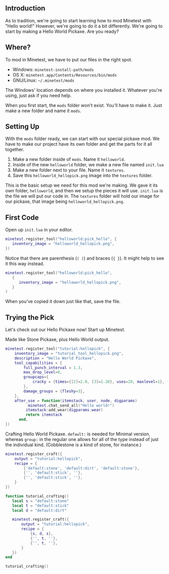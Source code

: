 ## Introduction

As to tradition, we're going to start learning how to mod Minetest with "Hello world!" However, we're going to do it a bit differently. We're going to start by making a Hello World Pickaxe. Are you ready?

## Where?

To mod in Minetest, we have to put our files in the right spot.

 * Windows: `minetest-install-path/mods`
 * OS X: `minetest.app/Contents/Resources/bin/mods`
 * GNU/Linux: `~/.minetest/mods`

The Windows' location depends on where you installed it. Whatever you're using, just ask if you need help.

When you first start, the `mods` folder won't exist. You'll have to make it. Just make a new folder and name it `mods`.

## Setting Up

With the `mods` folder ready, we can start with our special pickaxe mod. We have to make our project have its own folder and get the parts for it all together.

1. Make a new folder inside of `mods`. Name it `helloworld`.
2. Inside of the new `helloworld` folder, we make a new file named `init.lua`
3. Make a new folder next to your file. Name it `textures`.
4. Save this `helloworld_hellopick.png` image into the `textures` folder.

This is the basic setup we need for this mod we're making. We gave it its own folder, `helloworld`, and then we setup the pieces it will use. `init.lua` is the file we will put our code in. The `textures` folder will hold our image for our pickaxe, that image being `helloworld_hellopick.png`.

## First Code

Open up `init.lua` in your editor.

```Lua
minetest.register_tool("helloworld:pick_hello", {
   inventory_image = "helloworld_hellopick.png",
})
```

Notice that there are parenthesis (`( )`) and braces (`{ }`). It might help to see it this way instead.

```Lua
minetest.register_tool("helloworld:pick_hello",
   {
      inventory_image = "helloworld_hellopick.png",
   }
)
```

When you've copied it down just like that, save the file.

## Trying the Pick

Let's check out our Hello Pickaxe now! Start up Minetest.

Made like Stone Pickaxe, plus Hello World output.
```Lua
minetest.register_tool("tutorial:hellopick", {
	inventory_image = "tutorial_tool_hellopick.png",
	description = "Hello World Pickaxe",
	tool_capabilities = {
		full_punch_interval = 1.3,
		max_drop_level=0,
		groupcaps={
			cracky = {times={[2]=2.0, [3]=1.20}, uses=20, maxlevel=1},
		},
		damage_groups = {fleshy=3},
	},
	after_use = function(itemstack, user, node, digparams)      
	      minetest.chat_send_all("Hello world!")
         itemstack:add_wear(digparams.wear)
         return itemstack
      end,
})
```
Crafting Hello World Pickaxe. `default:` is needed for Minimal version, whereas `group:` in the regular one allows for all of the type instead of just the individual kind. (Cobblestone is a kind of stone, for instance.)

```Lua
minetest.register_craft({
	output = "tutorial:hellopick",
	recipe = {
		{'default:stone', 'default:dirt', 'default:stone'},
		{'', 'default:stick', ''},
		{'', 'default:stick', ''},
	}
})
```

```Lua
function tutorial_crafting()
   local s = "default:stone"
   local t = "default:stick"
   local d = "default:dirt"

   minetest.register_craft({
	   output = "tutorial:hellopick",
	   recipe = {
		   {s, d, s},
		   {'', t, ''},
		   {'', t, ''},
	   }
   })
end

tutorial_crafting()
```
